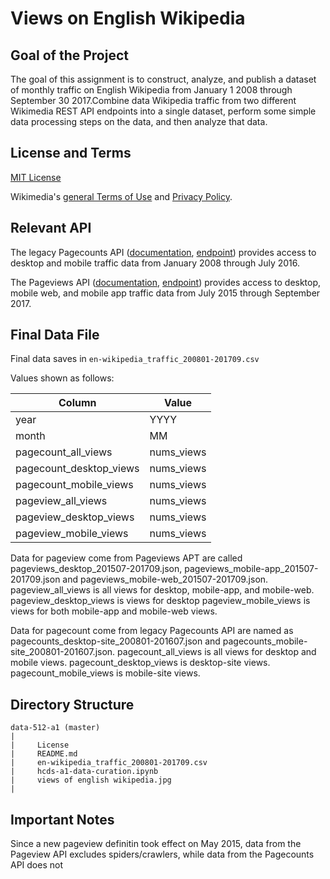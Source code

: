 # Views on English Wikipedia

## Goal of the Project 
The goal of this assignment is to construct, analyze, and publish a dataset of monthly traffic on English Wikipedia from January 1 2008 through September 30 2017.Combine data Wikipedia traffic from two different Wikimedia REST API endpoints into a single dataset, perform some simple data processing steps on the data, and then analyze that data.

## License and Terms
[MIT License](https://opensource.org/licenses/MIT)

Wikimedia's [general Terms of Use](https://wikimediafoundation.org/wiki/Terms_of_Use/en) and [Privacy Policy](https://wikimediafoundation.org/wiki/Privacy_policy).

## Relevant API
The legacy Pagecounts API ([documentation](https://wikitech.wikimedia.org/wiki/Analytics/AQS/Legacy_Pagecounts), [endpoint](https://wikimedia.org/api/rest_v1/#!/Pagecounts_data_%28legacy%29/get_metrics_legacy_pagecounts_aggregate_project_access_site_granularity_start_end)) provides access to desktop and mobile traffic data from January 2008 through July 2016.

The Pageviews API ([documentation](https://wikitech.wikimedia.org/wiki/Analytics/AQS/Pageviews), [endpoint](https://wikimedia.org/api/rest_v1/#!/Pageviews_data/get_metrics_pageviews_aggregate_project_access_agent_granularity_start_end)) provides access to desktop, mobile web, and mobile app traffic data from July 2015 through September 2017.

## Final Data File

Final data saves in ```en-wikipedia_traffic_200801-201709.csv```

Values shown as follows:

|  Column | Value  |
|---|---|
| year  |  YYYY |
|  month |  MM |
|  pagecount_all_views |  nums_views | 
|  pagecount_desktop_views |  nums_views |
|  pagecount_mobile_views | nums_views  |
|  pageview_all_views |  nums_views |
|  pageview_desktop_views |  nums_views |
|  pageview_mobile_views | nums_views  |

Data for pageview  come from Pageviews APT are called pageviews_desktop_201507-201709.json, pageviews_mobile-app_201507-201709.json and pageviews_mobile-web_201507-201709.json.
pageview_all_views is all views for desktop, mobile-app, and mobile-web.
pageview_desktop_views is views for desktop
pageview_mobile_views is views for both mobile-app and mobile-web views.

Data for pagecount come from legacy Pagecounts API are named as pagecounts_desktop-site_200801-201607.json and pagecounts_mobile-site_200801-201607.json.
pagecount_all_views is all views for desktop and mobile views.
pagecount_desktop_views is desktop-site views.
pagecount_mobile_views is mobile-site views.


## Directory Structure
```
data-512-a1 (master)
|
|     License
|     README.md
|     en-wikipedia_traffic_200801-201709.csv
|     hcds-a1-data-curation.ipynb
|     views of english wikipedia.jpg
|	    

```

## Important Notes

Since a new pageview definitin took effect on May 2015, data from the Pageview API excludes spiders/crawlers, while data from the Pagecounts API does not
